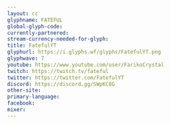 ```yaml
---
layout: cc
glyphname: FATEFUL
global-glyph-code: 
currently-partnered: 
stream-currency-needed-for-glyph: 
title: FatefulYT
glyphurl: https://i.glyphs.wf/glyphs/FatefulYT.png
glyphwave: 7
youtube: https://www.youtube.com/user/FarikoCrystal
twitch: https://twitch.tv/fateful
twitter: https://twitter.com/FatefulYT
discord: https://discord.gg/SWpKC8G
other-site: 
primary-language: 
facebook: 
mixer: 
---
```


